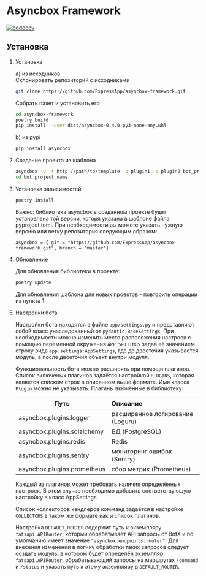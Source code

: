 # Asyncbox Framework

[![codecov](https://codecov.io/gh/ExpressApp/asyncbox-framework/branch/main/graph/badge.svg?token=JNXGP4IVZ2)](https://codecov.io/gh/ExpressApp/asyncbox-framework)


## Установка 

1. Установка

    a) из исходников   
    Склонировать репозиторий с исходниками
    ```bash
    git clone https://github.com/ExpressApp/asyncbox-framework.git
    ```
    Собрать пакет и установить его
    ```bash
    cd asyncbox-framework
    poetry build
    pip install --user dist/asyncbox-0.4.0-py3-none-any.whl
    ```
   
    b) из pypi
    ```bash
    pip install asyncbox
    ```

2.  Создание проекта из шаблона
   
    ```bash
    asyncbox -v -t http://path/to/template -p plugin1 -p plugin2 bot_project_name
    cd bot_project_name
    ```
   
3. Установка зависимостей

    ```bash
    poetry install
    ```
    Важно: библиотека asyncbox в созданном проекте будет установлена той версии, которя
    указана в шаблоне файла pyproject.toml. При необходимости вы можете указать нужную
    версию или ветку репозитория следующим образом: 
    ```
    asyncbox = { git = "https://github.com/ExpressApp/asyncbox-framework.git", branch = "master"}
    ```    

4. Обновление
   
    Для обновления библиотеки в проекте:
    ```bash
    poetry update
    ```
   
    Для обновления шаблона для новых проектов - повторить операции из пункта 1.


5. Настройки бота
    
    Настройки бота находятся в файле `app/settings.py` и представляют собой класс
    унаследованный от `pydantic.BaseSettings`. При необходимости можно изменить место
    расположения настроек с помощью переменной окружения `APP_SETTINGS` задав её
    значением строку вида `app.settings:AppSettings`, где до двоеточия указывается
    модуль, а после двоеточия объект внутри модуля.
   
    Функциональность бота можно расширять при помощи плагинов. Список включеных плагинов
    задаётся настройкой `PLUGINS`, которая является списком строк в описанном выше
    формате. Имя класса `Plugin` можно не указывать.
    Плагины вкючённые в библиотеку:
   
    | Путь                             | Описание
    -----------------------------------|:-----------------------------------
    | asyncbox.plugins.logger          | расширенное логирование (Loguru)
    | asyncbox.plugins.sqlalchemy      | БД (PostgreSQL)
    | asyncbox.plugins.redis           | Redis
    | asyncbox.plugins.sentry          | мониторинг ошибок (Sentry)
    | asyncbox.plugins.prometheus      | сбор метрик (Prometheus)

    Каждый из плагинов может требовать наличия определённых настроек. В этом случае
    необходимо добавить соответствующую настройку в класс AppSettings
   
    Список коллекторов хэндлеров комманд задаётся в настройке `COLLECTORS` в таком же
    формате как и список плагинов.
   
    Настройка `DEFAULT_ROUTER` содержит путь к экземпляру `fatsapi.APIRouter`, который
    обрабатывает API запросы от BotX и по умолчанию имеет значение 
    `"asyncbox.endpoints:router"`. Для внесения изменений в логику обработки таких 
    запросов следует создать модуль, в котором будет определён экземпляр 
    `fatsapi.APIRouter`, обрабатывающий запросы на маршрутах `/command` и `/status`
    и указать путь к этому экземпляру в `DEFAULT_ROUTER`.